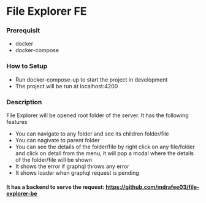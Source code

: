 # File Explorer FE

### Prerequisit
- docker
- docker-compose

### How to Setup
- Run docker-compose-up to start the project in development
- The project will be run at localhost:4200

### Description
File Explorer will be opened root folder of the server. It has the following features
  - You can navigate to any folder and see its children folder/file
  - You can nagivate to parent folder
  - You can see the details of the folder/file by right click on any file/folder and click on detail from the menu, it will pop a modal where the details of the folder/file will be shown
  - It shows the error if graphql throws any error
  - It shows loader when graphql request is pending

#### It has a backend to serve the request: https://github.com/mdrafee03/file-explorer-be
